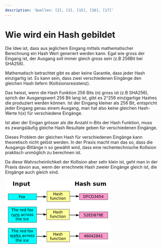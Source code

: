 ```yaml
---
description: 'Quellen: [2], [3], [15], [16], [17]'
---
```


# Wie wird ein Hash gebildet

Die Idee ist, dass aus jeglichem Eingang mittels mathematischer Berechnung ein Hash Wert generiert werden kann. Egal wie gross der Eingang ist, der Ausgang soll immer gleich gross sein \(z.B 256Bit bei SHA256\).

Mathematisch betrachtet gibt es aber keine Garantie, dass jeder Hash einzigartig ist. Es kann sein, dass zwei verschiedenen Eingänge den gleichen Hash liefern \(Kollisionsresistenz\).

Das heisst, wenn die Hash Funktion 256 Bits \(n\) gross ist \(z.B SHA256\), sprich der Ausgangswert 256 Bit lang ist, gibt es 2^256 einzigartige Hashes die produziert werden können. Ist der Eingang kleiner als 256 Bit, entspricht jeder Eingang genau einem Ausgang, man hat also keine gleichen Hash-Werte h\(x\) für verschiedene Eingänge.

Ist aber der Eingan grösser als die Anzahl n-Bits der Hash Funktion, muss es zwangsläufig gleiche Hash Resultate geben für verschiedenen Eingänge. 

Dieses Problem der gleichen Hash für verschiedenen Eingänge kann theoretisch nicht gelöst werden. In der Praxis macht man das so, dass die Ausgangs-Bitlänge n so gewählt wird, dass eine rechentechnische Kollision praktisch unmöglich zu berechnen ist. 

Da diese Wahrscheinlichkeit der Kollision aber sehr klein ist, geht man in der Praxis davon aus, wenn der errechnete Hash zweier Eingänge gleich ist, die Eingänge auch gleich sind. 

![Hash-Funktion](../.gitbook/assets/hash.png)

